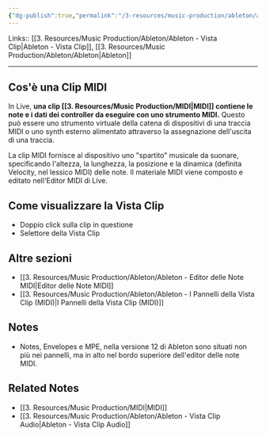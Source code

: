 ```yaml
---
{"dg-publish":true,"permalink":"/3-resources/music-production/ableton/ableton-vista-clip-midi/","tags":["type/note"]}
---
```


Links:: [[3. Resources/Music Production/Ableton/Ableton - Vista Clip\|Ableton - Vista Clip]], [[3. Resources/Music Production/Ableton/Ableton\|Ableton]]

---
## Cos'è una Clip MIDI

In Live, **una clip [[3. Resources/Music Production/MIDI\|MIDI]] contiene le note e i dati dei controller da eseguire con uno strumento MIDI.** Questo può essere uno strumento virtuale della catena di dispositivi di una traccia MIDI o uno synth esterno alimentato attraverso la assegnazione dell'uscita di una traccia. 

La clip MIDI fornisce al dispositivo uno "spartito" musicale da suonare, specificando l'altezza, la lunghezza, la posizione e la dinamica (definita Velocity, nel lessico MIDI) delle note. Il materiale MIDI viene composto e editato nell'Editor MIDI di Live.

## Come visualizzare la Vista Clip

- Doppio click sulla clip in questione
- Selettore della Vista Clip

## Altre sezioni

- [[3. Resources/Music Production/Ableton/Ableton - Editor delle Note MIDI\|Editor delle Note MIDI]]
- [[3. Resources/Music Production/Ableton/Ableton - I Pannelli della Vista Clip (MIDI)\|I Pannelli della Vista Clip (MIDI)]]

## Notes

- Notes, Envelopes e MPE, nella versione 12 di Ableton sono situati non più nei pannelli, ma in alto nel bordo superiore dell'editor delle note MIDI. 

## Related Notes

- [[3. Resources/Music Production/MIDI\|MIDI]]
- [[3. Resources/Music Production/Ableton/Ableton - Vista Clip Audio\|Ableton - Vista Clip Audio]]

